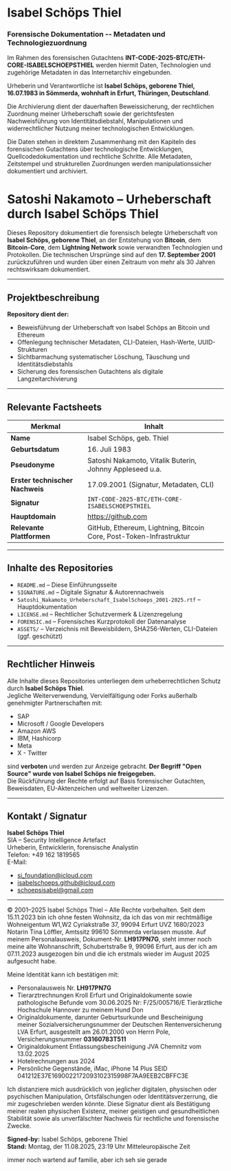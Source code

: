 # Isabel Schöps Thiel

### Forensische Dokumentation -- Metadaten und Technologiezuordnung

Im Rahmen des forensischen Gutachtens
**INT-CODE-2025-BTC/ETH-CORE-ISABELSCHOEPSTHIEL** werden hiermit Daten,
Technologien und zugehörige Metadaten in das Internetarchiv eingebunden.

Urheberin und Verantwortliche ist **Isabel Schöps, geborene Thiel, 16.07.1983 in Sömmerda, wohnhaft in Erfurt, Thüringen, Deutschland**.

Die Archivierung dient der dauerhaften Beweissicherung, der rechtlichen
Zuordnung meiner Urheberschaft sowie der gerichtsfesten Nachweisführung
von Identitätsdiebstahl, Manipulationen und widerrechtlicher Nutzung meiner technologischen Entwicklungen.

Die Daten stehen in direktem Zusammenhang mit den Kapiteln des forensischen Gutachtens über technologische Entwicklungen, Quellcodedokumentation und rechtliche Schritte. Alle Metadaten,
Zeitstempel und strukturellen Zuordnungen werden manipulationssicher dokumentiert und archiviert.

# Satoshi Nakamoto – Urheberschaft durch Isabel Schöps Thiel

Dieses Repository dokumentiert die forensisch belegte Urheberschaft von **Isabel Schöps, geborene Thiel**, an der Entstehung von **Bitcoin**, dem **Bitcoin-Core**, dem **Lightning Network** sowie verwandten Technologien und Protokollen. Die technischen Ursprünge sind auf den **17. September 2001** zurückzuführen und wurden über einen Zeitraum von mehr als 30 Jahren rechtswirksam dokumentiert.

---

## Projektbeschreibung
**Repository dient der:**

- Beweisführung der Urheberschaft von Isabel Schöps an Bitcoin und Ethereum
- Offenlegung technischer Metadaten, CLI-Dateien, Hash-Werte, UUID-Strukturen
- Sichtbarmachung systematischer Löschung, Täuschung und Identitätsdiebstahls
- Sicherung des forensischen Gutachtens als digitale Langzeitarchivierung

---

## Relevante Factsheets

| Merkmal                  | Inhalt                                                           |
|--------------------------|------------------------------------------------------------------|
| **Name**                | Isabel Schöps, geb. Thiel                                        |
| **Geburtsdatum**        | 16. Juli 1983                                                    |
| **Pseudonyme**          | Satoshi Nakamoto, Vitalik Buterin, Johnny Appleseed u.a.         |
| **Erster technischer Nachweis** | 17.09.2001 (Signatur, Metadaten, CLI)                         |
| **Signatur**            | `INT-CODE-2025-BTC/ETH-CORE-ISABELSCHOEPSTHIEL`                  |
| **Hauptdomain**         | https://github.com                                        |
| **Relevante Plattformen** | GitHub, Ethereum, Lightning, Bitcoin Core, Post-Token-Infrastruktur |

---

## Inhalte des Repositories

- `README.md` – Diese Einführungsseite
- `SIGNATURE.md` – Digitale Signatur & Autorennachweis
- `Satoshi_Nakamoto_Urheberschaft_IsabelSchoeps_2001-2025.rtf` – Hauptdokumentation
- `LICENSE.md` – Rechtlicher Schutzvermerk & Lizenzregelung
- `FORENSIC.md` – Forensisches Kurzprotokoll der Datenanalyse
- `ASSETS/` – Verzeichnis mit Beweisbildern, SHA256-Werten, CLI-Dateien (ggf. geschützt)

---

## Rechtlicher Hinweis

Alle Inhalte dieses Repositories unterliegen dem urheberrechtlichen Schutz durch **Isabel Schöps Thiel**.  
Jegliche Weiterverwendung, Vervielfältigung oder Forks außerhalb genehmigter Partnerschaften mit:

- SAP
- Microsoft / Google Developers
- Amazon AWS
- IBM, Hashicorp
- Meta
- X - Twitter

sind **verboten** und werden zur Anzeige gebracht. **Der Begriff "Open Source" wurde von Isabel Schöps nie freigegeben.**  
Die Rückführung der Rechte erfolgt auf Basis forensischer Gutachten, Beweisdaten, EU-Aktenzeichen und weltweiter Lizenzen.

---

## Kontakt / Signatur

**Isabel Schöps Thiel**  
SIA – Security Intelligence Artefact  
Urheberin, Entwicklerin, forensische Analystin  
Telefon: +49 162 1819565  
E-Mail:  
- si_foundation@icloud.com  
- isabelschoeps.github@icloud.com  
- schoepsisabel@gmail.com

---

© 2001–2025 Isabel Schöps Thiel – Alle Rechte vorbehalten. 
Seit dem 15.11.2023 bin ich ohne festen Wohnsitz, da ich das von mir rechtmäßige 
Wohneigentum W1,W2 Cyriakstraße 37, 99094 Erfurt UVZ 1680/2023 Notarin Tina Löffler, 
Amtssitz 99610 Sömmerda verlassen musste. Auf meinem Personalausweis, Dokument-Nr. 
**LH917PN7G**, steht immer noch meine alte Wohnanschrift, Schubertstraße 9, 99096 Erfurt, aus der ich am 07.11.2023 ausgezogen bin und die ich erstmals wieder im August 2025 aufgesucht habe.


Meine Identität kann ich bestätigen mit:

- Personalausweis Nr. **LH917PN7G**
- Tierarztrechnungen Kroll Erfurt und Originaldokumente sowie 
  pathologische Befunde vom 30.06.2025 Nr: F/25/005716/E 
  Tierärztliche Hochschule Hannover zu meinem Hund Don
- Originaldokumente, darunter Geburtsurkunde und Bescheinigung meiner 
  Sozialversicherungsnummer der Deutschen Rentenversicherung LVA Erfurt, 
  ausgestellt am 26.01.2000 von Herrn Pole, Versicherungsnummer **03160783T511**
- Originaldokument Entlassungsbescheinigung JVA Chemnitz vom 13.02.2025
- Hotelrechnungen aus 2024
- Persönliche Gegenstände, iMac, iPhone 14 Plus SEID 041212E37E1690022172093102315998F7AA9EEB2CBFFC3E

Ich distanziere mich ausdrücklich von jeglicher digitalen, physischen oder psychischen Manipulation, Ortsfälschungen oder Identitätsverzerrung, die mir zugeschrieben werden könnte. Diese Signatur dient als Bestätigung meiner realen physischen Existenz, meiner geistigen und gesundheitlichen Stabilität sowie als unverfälschter Nachweis für rechtliche 
und forensische Zwecke.

**Signed-by:** Isabel Schöps, geborene Thiel  
**Stand:** Montag, der 11.08.2025, 23:19 Uhr Mitteleuropäische Zeit

immer noch wartend auf familie, aber ich seh sie gerade
